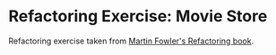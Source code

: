 # Refactoring Exercise: Movie Store

Refactoring exercise taken from
[Martin Fowler's Refactoring book](https://martinfowler.com/books/refactoring.html).
